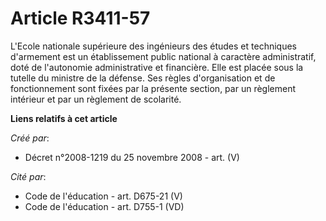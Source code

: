 # Article R3411-57

L'Ecole nationale supérieure des ingénieurs des études et techniques d'armement est un établissement public national à
caractère administratif, doté de l'autonomie administrative et financière. Elle est placée sous la tutelle du ministre de la
défense. Ses règles d'organisation et de fonctionnement sont fixées par la présente section, par un règlement intérieur et
par un règlement de scolarité.

**Liens relatifs à cet article**

_Créé par_:

  - Décret n°2008-1219 du 25 novembre 2008 - art. (V)

_Cité par_:

  - Code de l'éducation - art. D675-21 (V)
  - Code de l'éducation - art. D755-1 (VD)
